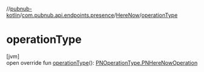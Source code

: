 //[pubnub-kotlin](../../../index.md)/[com.pubnub.api.endpoints.presence](../index.md)/[HereNow](index.md)/[operationType](operation-type.md)

# operationType

[jvm]\
open override fun [operationType](operation-type.md)(): [PNOperationType.PNHereNowOperation](../../com.pubnub.api.enums/-p-n-operation-type/-p-n-here-now-operation/index.md)
